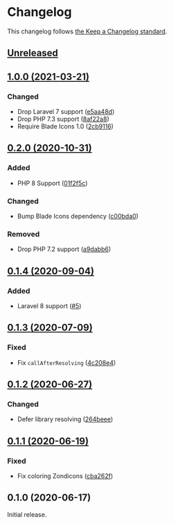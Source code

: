 # Changelog

This changelog follows [the Keep a Changelog standard](https://keepachangelog.com).


## [Unreleased](https://github.com/blade-ui-kit/blade-zondicons/compare/1.0.0...main)


## [1.0.0 (2021-03-21)](https://github.com/blade-ui-kit/blade-zondicons/compare/0.2.0...1.0.0)

### Changed
- Drop Laravel 7 support ([e5aa48d](https://github.com/blade-ui-kit/blade-zondicons/commit/e5aa48dbf67e62805febb980ad86ea29298d6d6d))
- Drop PHP 7.3 support ([8af22a8](https://github.com/blade-ui-kit/blade-zondicons/commit/8af22a84c2b13c60d1fd227c4c6b8ac8487b3ab9))
- Require Blade Icons 1.0 ([2cb9116](https://github.com/blade-ui-kit/blade-zondicons/commit/2cb9116f25d65863ce033610c4f950c6d9cb40c6))


## [0.2.0 (2020-10-31)](https://github.com/blade-ui-kit/blade-zondicons/compare/0.1.3...0.2.0)

### Added
- PHP 8 Support ([01f2f5c](https://github.com/blade-ui-kit/blade-zondicons/commit/01f2f5c07687dd13c819d4fd8f9335dfdc3f17c5))

### Changed
- Bump Blade Icons dependency ([c00bda0](https://github.com/blade-ui-kit/blade-zondicons/commit/c00bda00a9ec4d9c1235819048d12091c85ca7d3))

### Removed
- Drop PHP 7.2 support ([a9dabb6](https://github.com/blade-ui-kit/blade-zondicons/commit/a9dabb6ab79646d253c348ad4237c94e40fe349b))


## [0.1.4 (2020-09-04)](https://github.com/blade-ui-kit/blade-zondicons/compare/0.1.3...0.1.4)

### Added
- Laravel 8 support ([#5](https://github.com/blade-ui-kit/blade-zondicons/pull/5))


## [0.1.3 (2020-07-09)](https://github.com/blade-ui-kit/blade-zondicons/compare/0.1.2...0.1.3)

### Fixed
- Fix `callAfterResolving` ([4c208e4](https://github.com/blade-ui-kit/blade-zondicons/commit/4c208e4bf36c29b9f8e7e375e5768f7f92727854))


## [0.1.2 (2020-06-27)](https://github.com/blade-ui-kit/blade-zondicons/compare/0.1.1...0.1.2)

### Changed
- Defer library resolving ([264beee](https://github.com/blade-ui-kit/blade-zondicons/commit/015b1e69bdb636419b961fa23769362ada33d3d9))


## [0.1.1 (2020-06-19)](https://github.com/blade-ui-kit/blade-zondicons/compare/0.1.0...0.1.1)

### Fixed
- Fix coloring Zondicons ([cba262f](https://github.com/blade-ui-kit/blade-zondicons/commit/cba262ff460972618cd2b9632cf9063950899746))


## 0.1.0 (2020-06-17)

Initial release.
